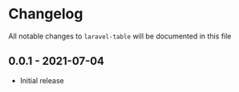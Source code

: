 # Changelog

All notable changes to `laravel-table` will be documented in this file

## 0.0.1 - 2021-07-04
- Initial release
